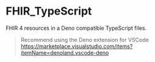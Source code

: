 # FHIR_TypeScript


FHIR 4 resources in a Deno compatible TypeScript files.

> Recommend using the Deno extension for VSCode
> https://marketplace.visualstudio.com/items?itemName=denoland.vscode-deno
